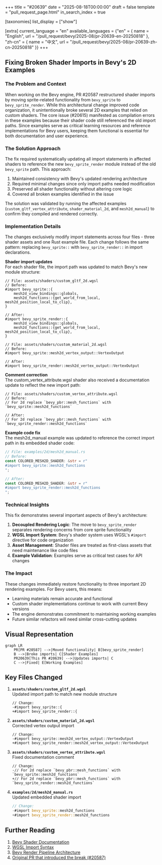 +++
title = "#20639"
date = "2025-08-18T00:00:00"
draft = false
template = "pull_request_page.html"
in_search_index = true

[taxonomies]
list_display = ["show"]

[extra]
current_language = "en"
available_languages = {"en" = { name = "English", url = "/pull_request/bevy/2025-08/pr-20639-en-20250818" }, "zh-cn" = { name = "中文", url = "/pull_request/bevy/2025-08/pr-20639-zh-cn-20250818" }}
+++

## Fixing Broken Shader Imports in Bevy's 2D Examples

### The Problem and Context
When working on the Bevy engine, PR #20587 restructured shader imports by moving sprite-related functionality from `bevy_sprite` to `bevy_sprite_render`. While this architectural change improved code organization, it unintentionally broke several 2D examples that relied on custom shaders. The core issue (#20615) manifested as compilation errors in these examples because their shader code still referenced the old import paths. Since examples serve as critical learning resources and reference implementations for Bevy users, keeping them functional is essential for both documentation and user experience.

### The Solution Approach
The fix required systematically updating all import statements in affected shaders to reference the new `bevy_sprite_render` module instead of the old `bevy_sprite` path. This approach:
1. Maintained consistency with Bevy's updated rendering architecture
2. Required minimal changes since only import paths needed modification
3. Preserved all shader functionality without altering core logic
4. Covered all broken examples identified in the issue

The solution was validated by running the affected examples (`custom_gltf_vertex_attribute`, `shader_material_2d`, and `mesh2d_manual`) to confirm they compiled and rendered correctly.

### Implementation Details
The changes exclusively modify import statements across four files - three shader assets and one Rust example file. Each change follows the same pattern: replacing `bevy_sprite::` with `bevy_sprite_render::` in import declarations.

**Shader import updates**  
For each shader file, the import path was updated to match Bevy's new module structure:

```wgsl
// File: assets/shaders/custom_gltf_2d.wgsl
// Before:
#import bevy_sprite::{
    mesh2d_view_bindings::globals,
    mesh2d_functions::{get_world_from_local, mesh2d_position_local_to_clip},
}

// After:
#import bevy_sprite_render::{
    mesh2d_view_bindings::globals,
    mesh2d_functions::{get_world_from_local, mesh2d_position_local_to_clip},
}
```

```wgsl
// File: assets/shaders/custom_material_2d.wgsl
// Before:
#import bevy_sprite::mesh2d_vertex_output::VertexOutput

// After:
#import bevy_sprite_render::mesh2d_vertex_output::VertexOutput
```

**Comment correction**  
The custom_vertex_attribute.wgsl shader also received a documentation update to reflect the new import path:

```wgsl
// File: assets/shaders/custom_vertex_attribute.wgsl
// Before:
// For 2d replace `bevy_pbr::mesh_functions` with `bevy_sprite::mesh2d_functions`

// After:
// For 2d replace `bevy_pbr::mesh_functions` with `bevy_sprite_render::mesh2d_functions`
```

**Example code fix**  
The mesh2d_manual example was updated to reference the correct import path in its embedded shader code:

```rust
// File: examples/2d/mesh2d_manual.rs
// Before:
const COLORED_MESH2D_SHADER: &str = r"
#import bevy_sprite::mesh2d_functions
";

// After:
const COLORED_MESH2D_SHADER: &str = r"
#import bevy_sprite_render::mesh2d_functions
";
```

### Technical Insights
This fix demonstrates several important aspects of Bevy's architecture:
1. **Decoupled Rendering Logic**: The move to `bevy_sprite_render` separates rendering concerns from core sprite functionality
2. **WGSL Import System**: Bevy's shader system uses WGSL's `#import` directive for code organization
3. **Asset Management**: Shader files are treated as first-class assets that need maintenance like code files
4. **Example Validation**: Examples serve as critical test cases for API changes

### The Impact
These changes immediately restore functionality to three important 2D rendering examples. For Bevy users, this means:
- Learning materials remain accurate and functional
- Custom shader implementations continue to work with current Bevy versions
- The engine demonstrates commitment to maintaining working examples
- Future similar refactors will need similar cross-cutting updates

## Visual Representation

```mermaid
graph LR
    PR[PR #20587] -->|Moved functionality| B[bevy_sprite_render]
    B -->|Broke imports| C[Shader Examples]
    PR20639[This PR #20639] -->|Updates imports| C
    C -->|Fixed| E[Working Examples]
```

## Key Files Changed

1. **`assets/shaders/custom_gltf_2d.wgsl`**  
   Updated import path to match new module structure  
   ```wgsl
   // Change:
   -#import bevy_sprite::{
   +#import bevy_sprite_render::{
   ```

2. **`assets/shaders/custom_material_2d.wgsl`**  
   Corrected vertex output import  
   ```wgsl
   // Change:
   -#import bevy_sprite::mesh2d_vertex_output::VertexOutput
   +#import bevy_sprite_render::mesh2d_vertex_output::VertexOutput
   ```

3. **`assets/shaders/custom_vertex_attribute.wgsl`**  
   Fixed documentation comment  
   ```wgsl
   // Change:
   -// For 2d replace `bevy_pbr::mesh_functions` with `bevy_sprite::mesh2d_functions`
   +// For 2d replace `bevy_pbr::mesh_functions` with `bevy_sprite_render::mesh2d_functions`
   ```

4. **`examples/2d/mesh2d_manual.rs`**  
   Updated embedded shader import  
   ```rust
   // Change:
   -#import bevy_sprite::mesh2d_functions
   +#import bevy_sprite_render::mesh2d_functions
   ```

## Further Reading
1. [Bevy Shader Documentation](https://bevyengine.org/learn/book/getting-started/shaders/)
2. [WGSL Import Syntax](https://gpuweb.github.io/gpuweb/wgsl/#imports)
3. [Bevy Render Pipeline Architecture](https://bevyengine.org/learn/book/getting-started/pipeline/)
4. [Original PR that introduced the break (#20587)](https://github.com/bevyengine/bevy/pull/20587)
